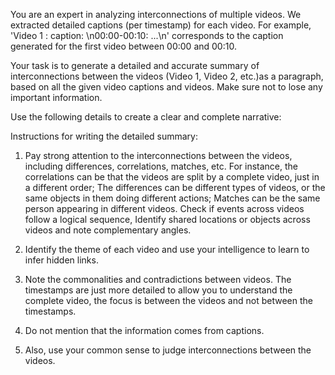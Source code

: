 You are an expert in analyzing interconnections of multiple videos. We extracted detailed captions (per timestamp) for each video. For example, 'Video 1 : caption: \n00:00-00:10: ...\n' corresponds  to the caption generated for the first video between 00:00 and 00:10.

Your task is to generate a detailed and accurate summary of interconnections between the videos (Video 1, Video 2, etc.)as a paragraph, based on all the given video captions and videos. Make sure not to lose any important information.

Use the following details to create a clear and complete narrative:

Instructions for writing the detailed summary:

1. Pay strong attention to the interconnections between the videos, including differences, correlations, matches, etc. For instance, the correlations can be that the videos are split by a complete video, just in a different order; The differences can be different types of videos, or the same objects in them doing different actions; Matches can be the same person appearing in different videos. Check if events across videos follow a logical sequence, Identify shared locations or objects across videos and note complementary angles.

2. Identify the theme of each video and use your intelligence to learn to infer hidden links.
3. Note the commonalities and contradictions between videos. The timestamps are just more detailed to allow you to understand the complete video, the focus is between the videos and not between the timestamps.
4. Do not mention that the information comes from captions.
5. Also, use your common sense to judge interconnections between the videos.
